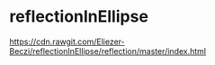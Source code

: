 # reflectionInEllipse

https://cdn.rawgit.com/Eliezer-Beczi/reflectionInEllipse/reflection/master/index.html

